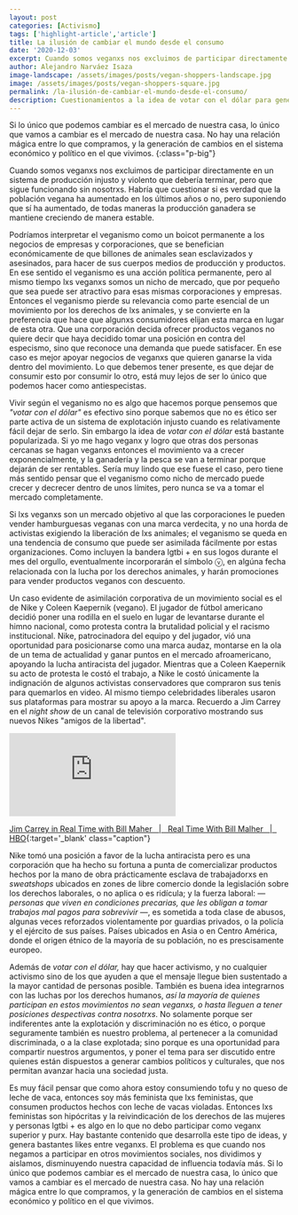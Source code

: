 ```yaml
---
layout: post
categories: [Activismo]
tags: ['highlight-article','article']
title: La ilusión de cambiar el mundo desde el consumo
date: '2020-12-03'
excerpt: Cuando somos veganxs nos excluimos de participar directamente en un sistema de producción injusto y violento que debería terminar, pero que sigue funcionando sin nosotrxs. Habría que cuestionar si es verdad que la población vegana ha aumentado en los últimos años o no, pero suponiendo que sí ha aumentado, de todas maneras la producción ganadera se mantiene creciendo de manera estable.
author: Alejandro Narváez Isaza
image-landscape: /assets/images/posts/vegan-shoppers-landscape.jpg
image: /assets/images/posts/vegan-shoppers-square.jpg
permalink: /la-ilusión-de-cambiar-el-mundo-desde-el-consumo/
description: Cuestionamientos a la idea de votar con el dólar para generar cambios políticos y socialesta.
---
```

Si lo único que podemos cambiar es el mercado de nuestra casa, lo único que vamos a cambiar es el mercado de nuestra casa. No hay una relación mágica entre lo que compramos, y la generación de cambios en el sistema económico y político en el que vivimos.
{:class="p-big"}

Cuando somos veganxs nos excluimos de participar directamente en un sistema de producción injusto y violento que debería terminar, pero que sigue funcionando sin nosotrxs. Habría que cuestionar si es verdad que la población vegana ha aumentado en los últimos años o no, pero suponiendo que sí ha aumentado, de todas maneras la producción ganadera se mantiene creciendo de manera estable.

Podríamos interpretar el veganismo como un boicot permanente a los negocios de empresas y corporaciones, que se benefician económicamente de que billones de animales sean esclavizados y asesinados, para hacer de sus cuerpos medios de producción y productos. En ese sentido el veganismo es una acción política permanente, pero al mismo tiempo lxs veganxs somos un nicho de mercado, que por pequeño que sea puede ser atractivo para esas mismas corporaciones y empresas. Entonces el veganismo pierde su relevancia como parte esencial de un movimiento por los derechos de lxs animales, y se convierte en la preferencia que hace que algunxs consumidores elijan esta marca en lugar de esta otra. Que una corporación decida ofrecer productos veganos no quiere decir que haya decidido tomar una posición en contra del especismo, sino que reconoce una demanda que puede satisfacer. En ese caso es mejor apoyar negocios de veganxs que quieren ganarse la vida dentro del movimiento. Lo que debemos tener presente, es que dejar de consumir esto por consumir lo otro, está muy lejos de ser lo único que podemos hacer como antiespecistas.

Vivir según el veganismo no es algo que hacemos porque pensemos que *"votar con el dólar"* es efectivo sino porque sabemos que no es ético ser parte activa de un sistema de explotación injusto cuando es relativamente fácil dejar de serlo. Sin embargo la idea de *votar con el dólar* está bastante popularizada. Si yo me hago veganx y logro que otras dos personas cercanas se hagan veganxs entonces el movimiento va a crecer exponencialmente, y la ganadería y la pesca se van a terminar porque dejarán de ser rentables. Sería muy lindo que ese fuese el caso, pero tiene más sentido pensar que el veganismo como nicho de mercado puede crecer y decrecer dentro de unos límites, pero nunca se va a tomar el mercado completamente.

Si lxs veganxs son un mercado objetivo al que las corporaciones le pueden vender hamburguesas veganas con una marca verdecita, y no una horda de activistas exigiendo la liberación de lxs animales; el veganismo se queda en una tendencia de consumo que puede ser asimilada fácilmente por estas organizaciones. Como incluyen la bandera lgtbi + en sus logos durante el mes del orgullo, eventualmente incorporarán el símbolo ⓥ, en algúna fecha relacionada con la lucha por los derechos animales, y harán promociones para vender productos veganos con descuento.

Un caso evidente de asimilación corporativa de un movimiento social es el de Nike y Coleen Kaepernik (vegano). El jugador de fútbol americano decidió poner una rodilla en el suelo en lugar de levantarse durante el himno nacional, como protesta contra la brutalidad policial y el racismo institucional. Nike, patrocinadora del equipo y del jugador, vió una oportunidad para posicionarse como una marca audaz, montarse en la ola de un tema de actualidad y ganar puntos en el mercado afroamericano, apoyando la lucha antiracista del jugador. Mientras que a Coleen Kaepernik su acto de protesta le costó el trabajo, a Nike le costó únicamente la indignación de algunos activistas conservadores que compraron sus tenis para quemarlos en video. Al mismo tiempo celebridades liberales usaron sus plataformas para mostrar su apoyo a la marca. Recuerdo a Jim Carrey en el *night show* de un canal de televisión corporativo mostrando sus nuevos Nikes "amigos de la libertad".

<div class="video-wrapper">
  <iframe src="https://www.youtube.com/embed/ZkFUU-xJM6I" frameborder="0" allow="accelerometer; autoplay; clipboard-write; encrypted-media; gyroscope; picture-in-picture" allowfullscreen></iframe>
</div>

[Jim Carrey in Real Time with Bill Maher &nbsp; &#124; &nbsp; Real Time With Bill Malher &nbsp; &#124; &nbsp; HBO](https://www.youtube.com/watch?v=ZkFUU-xJM6I){:target='_blank' class="caption"}

Nike tomó una posición a favor de la lucha antiracista pero es una corporación que ha hecho su fortuna a punta de comercializar productos hechos por la mano de obra prácticamente esclava de trabajadorxs en *sweatshops* ubicados en zones de libre comercio donde la legislación sobre los derechos laborales, o no aplica o es ridícula; y la fuerza laboral: *— personas que viven en condiciones precarias, que les obligan a tomar trabajos mal pagos para sobrevivir —*, es sometida a toda clase de abusos, algunas veces reforzados violentamente por guardias privados, o la policía y el ejército de sus países. Países ubicados en Asia o en Centro América, donde el origen étnico de la mayoría de su población, no es prescisamente europeo.

Además de *votar con el dólar,* hay que hacer activismo, y no cualquier activismo sino de los que ayuden a que el mensaje llegue bien sustentado a la mayor cantidad de personas posible. También es buena idea integrarnos con las luchas por los derechos humanos, *así la mayoría de quienes participan en estos movimientos no sean veganxs, o hasta lleguen a tener posiciones despectivas contra nosotrxs*. No solamente porque ser indiferentes ante la explotación y discriminación no es ético, o porque seguramente también es nuestro problema, al pertenecer a la comunidad discriminada, o a la clase explotada; sino porque es una oportunidad para compartir nuestros argumentos, y poner el tema para ser discutido entre quienes están dispuestos a generar cambios políticos y culturales, que nos permitan avanzar hacia una sociedad justa.

Es muy fácil pensar que como ahora estoy consumiendo tofu y no queso de leche de vaca, entonces soy más feminista que lxs feministas, que consumen productos hechos con leche de vacas violadas. Entonces lxs feministas son hipócritas y la reivindicación de los derechos de las mujeres y personas lgtbi + es algo en lo que no debo participar como veganx superior y purx. Hay bastante contenido que desarrolla este tipo de ideas, y genera bastantes likes entre veganxs. El problema es que cuando nos negamos a participar en otros movimientos sociales, nos dividimos y aislamos, disminuyendo nuestra capacidad de influencia todavía más. Si lo único que podemos cambiar es el mercado de nuestra casa, lo único que vamos a cambiar es el mercado de nuestra casa. No hay una relación mágica entre lo que compramos, y la generación de cambios en el sistema económico y político en el que vivimos.
